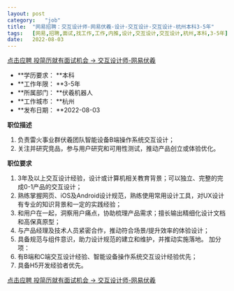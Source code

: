 ```yaml
---
layout:	post
category:	"job"
title:	"网易招聘：交互设计师-网易伏羲-设计-交互设计-交互设计-杭州本科3-5年"
tags:	[网易,招聘,面试,找工作,工作,内推,设计,交互设计,交互设计,杭州,本科,3-5年]
date:	2022-08-03
---
```


[点击应聘 投简历就有面试机会 -> 交互设计师-网易伏羲](http://mobile.bole.netease.com/bole/boleDetail?id=40327&employeeId=346f03c3cda5f04c&key=all)



- **学历要求： **本科
- **工作年限： **3-5年
- **所属部门： **伏羲机器人
- **工作城市： **杭州
- **发布日期： **2022-08-03



**职位描述**
1. 负责雷火事业群伏羲团队智能设备B端操作系统交互设计；
2. 关注并研究竞品，参与用户研究和可用性测试，推动产品创立或体验优化。



**职位要求**
1. 3年及以上交互设计经验，设计或计算机相关教育背景；可以独立、完整的完成0-1产品的交互设计；
2. 熟练掌握网页、iOS及Android设计规范，熟练使用常用设计工具，对UX设计有专业的知识背景和一定的实践经验；
3. 和用户在一起，洞察用户痛点，协助梳理产品需求；擅长输出精细化设计文档和高保真原型；
4. 与产品经理及技术人员紧密合作，推动符合场景/提升效率的体验设计；
5. 具备规范与组件意识，助力设计规范的建立和维护，并推动实施落地。
加分项：
1. 有B端和C端交互设计经验、智能设备操作系统交互设计经验优先；
2. 具备H5开发经验者优先。



[点击应聘 投简历就有面试机会 -> 交互设计师-网易伏羲](http://mobile.bole.netease.com/bole/boleDetail?id=40327&employeeId=346f03c3cda5f04c&key=all)